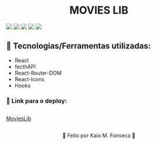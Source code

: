 <h1 align=center> MOVIES LIB </h1>

<img src="https://user-images.githubusercontent.com/88200985/198371316-4bcfb259-74ac-45e4-91d4-a0eecfd6590b.JPG"/>
<img src="https://user-images.githubusercontent.com/88200985/198371409-0767e5b7-e8c5-418f-9ff0-18f1fdb5e6ad.JPG"/>
<img src="https://user-images.githubusercontent.com/88200985/198371510-bd07e2a5-2f30-4ee5-91c5-aafae4d17cbc.JPG"/>
<img src="https://user-images.githubusercontent.com/88200985/198371597-5ade63f7-b37a-4acb-95e4-020772156a40.JPG"/>
<img src="https://user-images.githubusercontent.com/88200985/198371770-0cca3af5-e501-4067-82b9-d2c3fab24031.JPG"/>

## 🤖 Tecnologias/Ferramentas utilizadas:

- React
- fecthAPI
- React-Router-DOM
- React-Icons
- Hooks

### 🤖 Link para o deploy:

##

[MoviesLib](https://kaiomovieslib.netlify.app/)

##

<p align="center">👾 Feito por Kaio M. Fonseca 👾</p>
